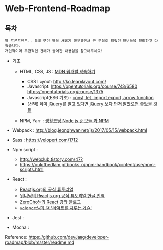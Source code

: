 # Web-Frontend-Roadmap
## 목차
    웹 프론트엔드.. 특히 모던 웹을 새롭게 공부하면서 큰 도움이 되었던 정보들을 정리하고 다뤘습니다.  
    개인적이며 주관적인 견해가 들어간 내용임을 참고해주세요!

- 기초
  - HTML, CSS, JS : [MDN 웹개발 학습하기](https://developer.mozilla.org/ko/docs/Learn)
      - CSS Layout: <http://ko.learnlayout.com/>
      - Javascript: <https://opentutorials.org/course/743/6580>
                    <https://opentutorials.org/course/1375>
      - Javascript(ES6 기초) : [const, let, import,export, arrow function](http://haviyj.tistory.com/3) 
      - (선택) 이미 jQuery를 알고 있다면 [jQuery 보다 먼저 알았으면 좋았을 것들](http://blog.jeonghwan.net/2018/01/25/before-jquery.html)

  - NPM, Yarn : [생활코딩 Node.js 중 모듈 과 NPM](https://opentutorials.org/course/2136/11854)

- Webpack : <http://blog.jeonghwan.net/js/2017/05/15/webpack.html>

- Sass : <https://velopert.com/1712>
- Npm script : 
  - <http://webclub.tistory.com/472>
  - <https://outofbedlam.gitbooks.io/npm-handbook/content/use/npm-scripts.html>

- React : 
  - [Reactjs.org의 공식 튜토리얼](https://reactjs.org/tutorial/tutorial.html)
  - [워니님의 Reactjs.org 공식 튜토리얼 한글 번역](https://brunch.co.kr/@hee072794/72)
  - [ZeroCho님의 React 강좌 블로그](https://www.zerocho.com/category/React)
  - [velopert님의 책 '리액트를 다루는 기술'](http://www.yes24.com/24/goods/62597469)

- Jest :
- Mocha :




Reference: <https://github.com/devJang/developer-roadmap/blob/master/readme.md>

